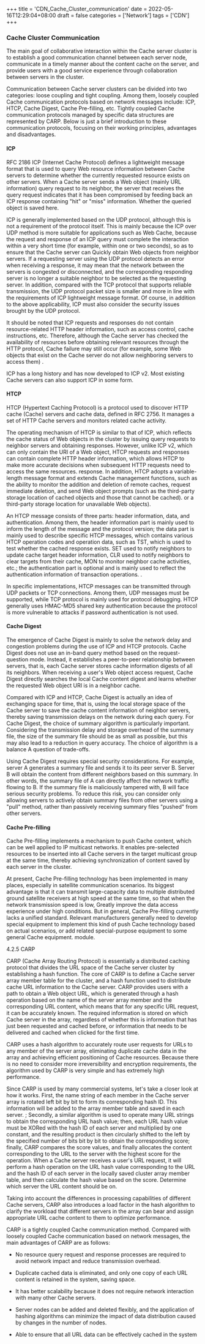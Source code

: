 +++
title = 'CDN_Cache_Cluster_communication'
date = 2022-05-16T12:29:04+08:00
draft = false
categories = ['Network']
tags = ['CDN']
+++

### Cache Cluster Communication

The main goal of collaborative interaction within the Cache server cluster is to establish a good communication channel between each server node, communicate in a timely manner about the content cache on the server, and provide users with a good service experience through collaboration between servers in the cluster.

Communication between Cache server clusters can be divided into two categories: loose coupling and tight coupling. Among them, loosely coupled Cache communication protocols based on network messages include: ICP, HTCP, Cache Digest, Cache Pre-filling, etc. Tightly coupled Cache communication protocols managed by specific data structures are represented by CARP. Below is just a brief introduction to these communication protocols, focusing on their working principles, advantages and disadvantages. 

#### ICP

RFC 2186 ICP (Internet Cache Protocol) defines a lightweight message format that is used to query Web resource information between Cache servers to determine whether the currently requested resource exists on other servers. When a Cache server sends a Web object (mainly URL information) query request to its neighbor, the server that receives the query request indicates that it has been compromised by feeding back an ICP response containing "hit" or "miss" information. Whether the queried object is saved here.

ICP is generally implemented based on the UDP protocol, although this is not a requirement of the protocol itself. This is mainly because the ICP over UDP method is more suitable for applications such as Web Cache, because the request and response of an ICP query must complete the interaction within a very short time (for example, within one or two seconds), so as to ensure that the Cache server can Quickly obtain Web objects from neighbor servers. If a requesting server using the UDP protocol detects an error when receiving a response, it may mean that the network between the servers is congested or disconnected, and the corresponding responding server is no longer a suitable neighbor to be selected as the requesting server. In addition, compared with the TCP protocol that supports reliable transmission, the UDP protocol packet size is smaller and more in line with the requirements of ICP lightweight message format. Of course, in addition to the above applicability, ICP must also consider the security issues brought by the UDP protocol.

It should be noted that ICP requests and responses do not contain resource-related HTTP header information, such as access control, cache instructions, etc. Therefore, although the Cache server has checked the availability of resources before obtaining relevant resources through the HTTP protocol, Cache failure may still occur (for example, some Web objects that exist on the Cache server do not allow neighboring servers to access them) .

ICP has a long history and has now developed to ICP v2. Most existing Cache servers can also support ICP in some form.

#### HTCP

HTCP (Hypertext Caching Protocol) is a protocol used to discover HTTP cache (Cache) servers and cache data, defined in RFC 2756. It manages a set of HTTP Cache servers and monitors related cache activity.

The operating mechanism of HTCP is similar to that of ICP, which reflects the cache status of Web objects in the cluster by issuing query requests to neighbor servers and obtaining responses. However, unlike ICP v2, which can only contain the URI of a Web object, HTCP requests and responses can contain complete HTTP header information, which allows HTCP to make more accurate decisions when subsequent HTTP requests need to access the same resources. response. In addition, HTCP adopts a variable-length message format and extends Cache management functions, such as the ability to monitor the addition and deletion of remote caches, request immediate deletion, and send Web object prompts (such as the third-party storage location of cached objects and those that cannot be cached). or a third-party storage location for unavailable Web objects).

An HTCP message consists of three parts: header information, data, and authentication. Among them, the header information part is mainly used to inform the length of the message and the protocol version; the data part is mainly used to describe specific HTCP messages, which contains various HTCP operation codes and operation data, such as TST, which is used to test whether the cached response exists. SET used to notify neighbors to update cache target header information, CLR used to notify neighbors to clear targets from their cache, MON to monitor neighbor cache activities, etc.; the authentication part is optional and is mainly used to reflect the authentication information of transaction operations. .

In specific implementations, HTCP messages can be transmitted through UDP packets or TCP connections. Among them, UDP messages must be supported, while TCP protocol is mainly used for protocol debugging. HTCP generally uses HMAC-MD5 shared key authentication because the protocol is more vulnerable to attacks if password authentication is not used.

#### Cache Digest

The emergence of Cache Digest is mainly to solve the network delay and congestion problems during the use of ICP and HTCP protocols. Cache Digest does not use an in-band query method based on the request-question mode. Instead, it establishes a peer-to-peer relationship between servers, that is, each Cache server stores cache information digests of all its neighbors. When receiving a user's Web object access request, Cache Digest directly searches the local Cache content digest and learns whether the requested Web object URI is in a neighbor cache.

Compared with ICP and HTCP, Cache Digest is actually an idea of exchanging space for time, that is, using the local storage space of the Cache server to save the cache content information of neighbor servers, thereby saving transmission delays on the network during each query. For Cache Digest, the choice of summary algorithm is particularly important. Considering the transmission delay and storage overhead of the summary file, the size of the summary file should be as small as possible, but this may also lead to a reduction in query accuracy. The choice of algorithm is a balance A question of trade-offs.

Using Cache Digest requires special security considerations. For example, server A generates a summary file and sends it to its peer server B. Server B will obtain the content from different neighbors based on this summary. In other words, the summary file of A can directly affect the network traffic flowing to B. If the summary file is maliciously tampered with, B will face serious security problems. To reduce this risk, you can consider only allowing servers to actively obtain summary files from other servers using a "pull" method, rather than passively receiving summary files "pushed" from other servers.


#### Cache Pre-filling

Cache Pre-filling implements a mechanism to push Cache content, which can be well applied to IP multicast networks. It enables pre-selected resources to be inserted into all Cache servers in the target multicast group at the same time, thereby achieving synchronization of content saved by each server in the cluster.

At present, Cache Pre-filling technology has been implemented in many places, especially in satellite communication scenarios. Its biggest advantage is that it can transmit large-capacity data to multiple distributed ground satellite receivers at high speed at the same time, so that when the network transmission speed is low, Greatly improve the data access experience under high conditions. But in general, Cache Pre-filling currently lacks a unified standard. Relevant manufacturers generally need to develop special equipment to implement this kind of push Cache technology based on actual scenarios, or add related special-purpose equipment to some general Cache equipment. module.


4.2.5 CARP

CARP (Cache Array Routing Protocol) is essentially a distributed caching protocol that divides the URL space of the Cache server cluster by establishing a hash function. The core of CARP is to define a Cache server array member table for the cluster, and a hash function used to distribute cache URL information to the Cache server. CARP provides users with a path to obtain a Web object URL, which is generated through a hash operation based on the name of the server array member and the corresponding URL content, which means that for any specific URL request, it can be accurately known. The required information is stored on which Cache server in the array, regardless of whether this is information that has just been requested and cached before, or information that needs to be delivered and cached when clicked for the first time.

CARP uses a hash algorithm to accurately route user requests for URLs to any member of the server array, eliminating duplicate cache data in the array and achieving efficient positioning of Cache resources. Because there is no need to consider more irreversibility and encryption requirements, the algorithm used by CARP is very simple and has extremely high performance.

Since CARP is used by many commercial systems, let's take a closer look at how it works. First, the name string of each member in the Cache server array is rotated left bit by bit to form its corresponding hash ID. This information will be added to the array member table and saved in each server. ; Secondly, a similar algorithm is used to operate many URL strings to obtain the corresponding URL hash value; then, each URL hash value must be XORed with the hash ID of each server and multiplied by one constant, and the resulting product is then circularly shifted to the left by the specified number of bits bit by bit to obtain the corresponding score; finally, CARP compares the score values, and finally allocates the content corresponding to the URL to the server with the highest score for the operation. When a Cache server receives a user's URL request, it will perform a hash operation on the URL hash value corresponding to the URL and the hash ID of each server in the locally saved cluster array member table, and then calculate the hash value based on the score. Determine which server the URL content should be on.

Taking into account the differences in processing capabilities of different Cache servers, CARP also introduces a load factor in the hash algorithm to clarify the workload that different servers in the array can bear and assign appropriate URL cache content to them to optimize performance.

CARP is a tightly coupled Cache communication method. Compared with loosely coupled Cache communication based on network messages, the main advantages of CARP are as follows:

-  No resource query request and response processes are required to avoid network impact and reduce transmission overhead.

-  Duplicate cached data is eliminated, and only one copy of each URL content is retained in the system, saving space.

-  It has better scalability because it does not require network interaction with many other Cache servers.

-  Server nodes can be added and deleted flexibly, and the application of hashing algorithms can minimize the impact of data distribution caused by changes in the number of nodes.

-  Able to ensure that all URL data can be effectively cached in the system